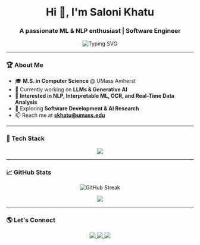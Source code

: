 <h1 align="center">Hi 👋, I'm Saloni Khatu</h1>
<h3 align="center">A passionate ML & NLP enthusiast | Software Engineer</h3>

<p align="center">
  <img src="https://readme-typing-svg.demolab.com?font=Fira+Code&pause=1000&color=00C3FF&width=435&lines=Machine+Learning+%7C+NLP+%7C+Software+Development;Data+Science+%7C+LLMs+%7C+Generative+AI;Building+Cool+Stuff+with+AI!+%F0%9F%9A%80" alt="Typing SVG" />
</p>

---

### 🏆 About Me
- 🎓 **M.S. in Computer Science** @ UMass Amherst  
- 🔭 Currently working on **LLMs & Generative AI**  
- 🤖 **Interested in NLP, Interpretable ML, OCR, and Real-Time Data Analysis**  
- 🌱 Exploring **Software Development & AI Research**  
- 📫 Reach me at **[skhatu@umass.edu](mailto:skhatu@umass.edu)**  

---

### 🚀 Tech Stack
<p align="center">
  <img src="https://skillicons.dev/icons?i=python,tensorflow,pytorch,java,c,cpp,git,github,postgresql,docker,aws" />
</p>

---

### 📈 GitHub Stats
<p align="center">
  <img src="https://github-readme-streak-stats.herokuapp.com?user=salonik&theme=github-dark-blue&hide_border=true" alt="GitHub Streak" />
</p>

<p align="center">
  <img src="https://github-profile-summary-cards.vercel.app/api/cards/profile-details?username=salonik&theme=radical" />
</p>

---

### 🌎 Let's Connect
<p align="center">
  <a href="https://www.linkedin.com/in/salonik/" target="_blank">
    <img src="https://img.shields.io/badge/LinkedIn-%230077B5.svg?style=for-the-badge&logo=linkedin&logoColor=white" />
  </a>
  <a href="https://github.com/salonik" target="_blank">
    <img src="https://img.shields.io/badge/GitHub-%23121011.svg?style=for-the-badge&logo=github&logoColor=white" />
  </a>
  <a href="mailto:skhatu@umass.edu">
    <img src="https://img.shields.io/badge/Email-D14836?style=for-the-badge&logo=gmail&logoColor=white" />
  </a>
</p>
